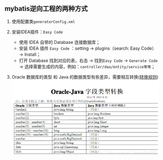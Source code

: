 ## mybatis逆向工程的两种方式
 1. 使用配置类`generatorConfig.xml`
 
 2. 安装IDEA插件：`Easy Code`
    * 使用 IDEA 自带的 Database 连接数据库；
    * 安装 IDEA 插件 `Easy Code` ：setting → plugins（search: Easy Code） → Install；
    * 打开 Database 找到对应的表，右击 → 找到`Easy Code` → `Generate Code` → 选择需要生成的内容，例如：`controller/dao/entity/service等等`；
    
  3. Oracle 数据库的类型 和 Java 的数据类型有些差异，需要相互转换([转换规则](https://www.cnblogs.com/softidea/p/7101091.html))
    ![图片规则](src\main\resources\static\oracle-java.png)
  